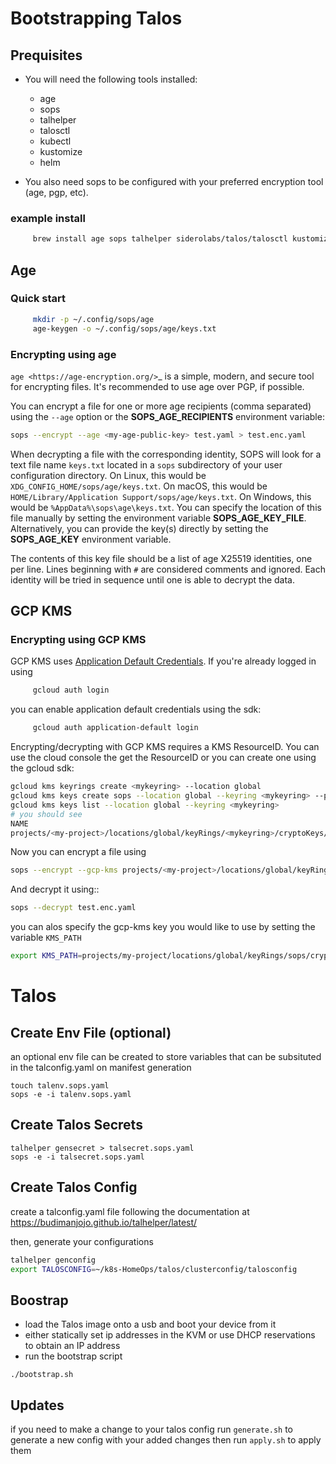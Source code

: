 # Bootstrapping Talos
## Prequisites

* You will need the following tools installed:
  - age
  - sops
  - talhelper
  - talosctl
  - kubectl
  - kustomize
  - helm

* You also need sops to be configured with your preferred encryption tool (age, pgp, etc).
### example install
```sh
     brew install age sops talhelper siderolabs/talos/talosctl kustomize kubectl helm
```

## Age
### Quick start
```sh
     mkdir -p ~/.config/sops/age
     age-keygen -o ~/.config/sops/age/keys.txt
```

### Encrypting using age
`age <https://age-encryption.org/>`_ is a simple, modern, and secure tool for
encrypting files. It's recommended to use age over PGP, if possible.

You can encrypt a file for one or more age recipients (comma separated) using
the ``--age`` option or the **SOPS_AGE_RECIPIENTS** environment variable:

```sh
sops --encrypt --age <my-age-public-key> test.yaml > test.enc.yaml
```
When decrypting a file with the corresponding identity, SOPS will look for a
text file name ``keys.txt`` located in a ``sops`` subdirectory of your user
configuration directory. On Linux, this would be ``XDG_CONFIG_HOME/sops/age/keys.txt``.
On macOS, this would be ``HOME/Library/Application Support/sops/age/keys.txt``. On
Windows, this would be ``%AppData%\sops\age\keys.txt``. You can specify the location
of this file manually by setting the environment variable **SOPS_AGE_KEY_FILE**.
Alternatively, you can provide the key(s) directly by setting the **SOPS_AGE_KEY**
environment variable.

The contents of this key file should be a list of age X25519 identities, one
per line. Lines beginning with ``#`` are considered comments and ignored. Each
identity will be tried in sequence until one is able to decrypt the data.

## GCP KMS

### Encrypting using GCP KMS

GCP KMS uses [Application Default Credentials](https://developers.google.com/identity/protocols/application-default-credentials).
If you're already logged in using
```sh
     gcloud auth login
```
you can enable application default credentials using the sdk:
```sh
     gcloud auth application-default login
```
Encrypting/decrypting with GCP KMS requires a KMS ResourceID. You can use the
cloud console the get the ResourceID or you can create one using the gcloud
sdk:

```sh
gcloud kms keyrings create <mykeyring> --location global
gcloud kms keys create sops --location global --keyring <mykeyring> --purpose encryption
gcloud kms keys list --location global --keyring <mykeyring>
# you should see
NAME                                                                   PURPOSE          PRIMARY_STATE
projects/<my-project>/locations/global/keyRings/<mykeyring>/cryptoKeys/sops ENCRYPT_DECRYPT  ENABLED
```
Now you can encrypt a file using
```sh
sops --encrypt --gcp-kms projects/<my-project>/locations/global/keyRings/<mykeyring>/cryptoKeys/sops test.yaml > test.enc.yaml
```
And decrypt it using::
```sh
sops --decrypt test.enc.yaml
```

you can alos specify the gcp-kms key you would like to use by setting the variable `KMS_PATH`
```sh
export KMS_PATH=projects/my-project/locations/global/keyRings/sops/cryptoKeys/sops
```

# Talos

## Create Env File (optional)
an optional env file can be created to store variables that can be subsituted in
the talconfig.yaml on manifest generation

```
touch talenv.sops.yaml
sops -e -i talenv.sops.yaml
```
## Create Talos Secrets

```
talhelper gensecret > talsecret.sops.yaml
sops -e -i talsecret.sops.yaml
```

## Create Talos Config
create a talconfig.yaml file following the documentation at https://budimanjojo.github.io/talhelper/latest/

then, generate your configurations
```sh
talhelper genconfig
export TALOSCONFIG=~/k8s-HomeOps/talos/clusterconfig/talosconfig
```

## Boostrap
* load the Talos image onto a usb and boot your device from it
* either statically set ip addresses in the KVM or use DHCP reservations to obtain
  an IP address
* run the bootstrap script
```
./bootstrap.sh
```


## Updates

if you need to make a change to your talos config run `generate.sh` to generate a
new config with your added changes then run `apply.sh` to apply them
